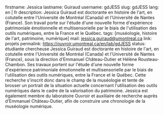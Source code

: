 firstname: Jessica
lastname: Guiraud
username: gdJESS
slug: gdJESS
lang: en | fr
description: Jessica Guiraud est doctorante en histoire de l'art, en cotutelle entre l'Université de Montréal (Canada) et l'Université de Nantes (France). Son travail porte sur l'étude d'une nouvelle forme d'expérience patrimoniale émotionnelle et multisensorielle par le biais de l'utilisation des outils numériques, entre la France et le Québec.
tags: [muséologie, histoire de l'art, patrimoine, numérique] 
mail: jessica.guiraud@umontreal.ca
link: 
projets
permalink: https://ouvroir.umontreal.ca/en/lab/gdJESS
status: étudiante chercheuse
Jessica Guiraud est doctorante en histoire de l'art, en cotutelle entre l'Université de Montréal (Canada) et l'Université de Nantes (France), sous la direction d'Emmanuel Château-Dutier et Hélène Rousteau-Chambon. Ses travaux portent sur l'étude d'une nouvelle forme d'expérience patrimoniale émotionnelle et multisensorielle par le biais de l'utilisation des outils numériques, entre la France et le Québec. Cette recherche s'inscrit donc dans le champ de la muséologie et tente de brosser un portrait de la situation actuelle concernant l'utilisation des outils numériques dans le cadre de la valorisation du patrimoine. Jessica est également membre du laboratoire Ouvroir et auxiliaire de recherche auprès d'Emmanuel Château-Dutier, afin de construire une chronologie de la muséologie numérique. 
